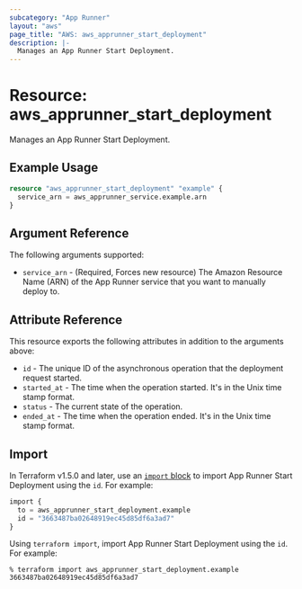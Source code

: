 ```yaml
---
subcategory: "App Runner"
layout: "aws"
page_title: "AWS: aws_apprunner_start_deployment"
description: |-
  Manages an App Runner Start Deployment.
---
```


# Resource: aws_apprunner_start_deployment

Manages an App Runner Start Deployment.

## Example Usage

```terraform
resource "aws_apprunner_start_deployment" "example" {
  service_arn = aws_apprunner_service.example.arn
}
```

## Argument Reference

The following arguments supported:

* `service_arn` - (Required, Forces new resource) The Amazon Resource Name (ARN) of the App Runner service that you want to manually deploy to.

## Attribute Reference

This resource exports the following attributes in addition to the arguments above:

* `id` - The unique ID of the asynchronous operation that the deployment request started.
* `started_at` - The time when the operation started. It's in the Unix time stamp format.
* `status` - The current state of the operation.
* `ended_at` - The time when the operation ended. It's in the Unix time stamp format.

## Import

In Terraform v1.5.0 and later, use an [`import` block](https://developer.hashicorp.com/terraform/language/import) to import App Runner Start Deployment using the `id`. For example:

```terraform
import {
  to = aws_apprunner_start_deployment.example
  id = "3663487ba02648919ec45d85df6a3ad7"
}
```

Using `terraform import`, import App Runner Start Deployment using the `id`. For example:

```console
% terraform import aws_apprunner_start_deployment.example 3663487ba02648919ec45d85df6a3ad7
```
